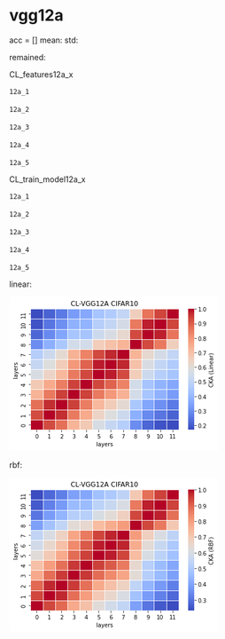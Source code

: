 # vgg12a
acc = [] mean: std:

remained:

CL_features12a_x
```
12a_1

12a_2

12a_3

12a_4

12a_5

```

CL_train_model12a_x
```
12a_1

12a_2

12a_3

12a_4

12a_5

```


linear:

![cl_vgg12a_linear](cl_vgg12a_linear.png)

rbf:

![cl_vgg12a_rbf](cl_vgg12a_rbf.png)
